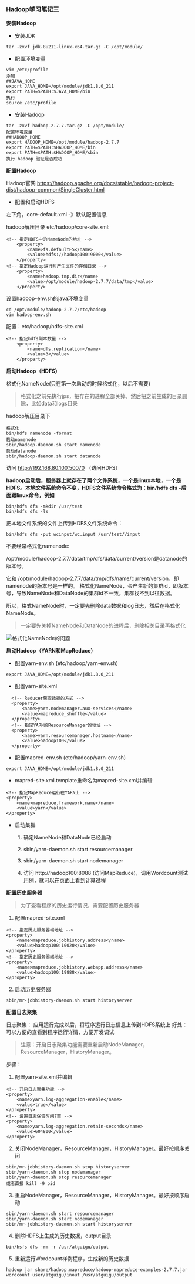 ### Hadoop学习笔记三

**安装Hadoop**

- 安装JDK
```
tar -zxvf jdk-8u211-linux-x64.tar.gz -C /opt/module/
```
- 配置环境变量
```
vim /etc/profile
添加
##JAVA_HOME
export JAVA_HOME=/opt/module/jdk1.8.0_211
export PATH=$PATH:$JAVA_HOME/bin
执行
source /etc/profile
```

- 安装Hadoop
```
tar -zxvf hadoop-2.7.7.tar.gz -C /opt/module/
配置环境变量
##HADOOP_HOME
export HADOOP_HOME=/opt/module/hadoop-2.7.7
export PATH=$PATH:$HADOOP_HOME/bin
export PATH=$PATH:$HADOOP_HOME/sbin
执行 hadoop 验证是否成功
```

**配置Hadoop**

Hadoop官网
https://hadoop.apache.org/docs/stable/hadoop-project-dist/hadoop-common/SingleCluster.html


- 配置和启动HDFS

左下角，core-default.xml -》默认配置信息

hadoop解压目录 etc/hadoop/core-site.xml:
```
<!-- 指定HDFS中的NameNode的地址 -->
    <property>
        <name>fs.defaultFS</name>
        <value>hdfs://hadoop100:9000</value>
    </property>
<!-- 指定Hadoop运行时产生文件的存储目录 -->
    <property>
        <name>hadoop.tmp.dir</name>
        <value>/opt/module/hadoop-2.7.7/data/tmp</value>
    </property>
```
设置hadoop-env.sh的java环境变量

```
cd /opt/module/hadoop-2.7.7/etc/hadoop
vim hadoop-env.sh
```

配置：etc/hadoop/hdfs-site.xml
```
<!-- 指定hdfs副本数量 -->
    <property>
        <name>dfs.replication</name>
        <value>3</value>
    </property>
```

**启动Hadoop（HDFS）**

格式化NameNode(只在第一次启动的时候格式化，以后不需要)
> 格式化之前先执行jps，把存在的进程全部关掉，然后把之前生成的目录删除，比如data和logs目录

hadoop解压目录下
```
格式化
bin/hdfs namenode -format
启动namenode
sbin/hadoop-daemon.sh start namenode
启动datanode
sbin/hadoop-daemon.sh start datanode
```

访问 http://192.168.80.100:50070 （访问HDFS）

**hadoop启动后，服务器上就存在了两个文件系统，一个是linux本地，一个是HDFS。本地文件系统命令不变，HDFS文件系统命令格式为：bin/hdfs dfs -后面跟linux命令，例如**

```
bin/hdfs dfs -mkdir /usr/test
bin/hdfs dfs -ls
```

把本地文件系统的文件上传到HDFS文件系统命令：
```
bin/hdfs dfs -put wcinput/wc.input /usr/test//input
```

不要经常格式化namenode:

/opt/module/hadoop-2.7.7/data/tmp/dfs/data/current/version是datanode的版本号。

它和
/opt/module/hadoop-2.7.7/data/tmp/dfs/name/current/version，即namenode的版本号是一样的。
格式化NameNode，会产生新的集群id，即版本号，导致NameNode和DataNode的集群id不一致，集群找不到以往数据。

所以，格式NameNode时，一定要先删除data数据和log日志，然后在格式化NameNode。

> 一定要先关掉NameNode和DataNode的进程后，删除相关目录再格式化

![格式化NameNode的问题](../pic/hadoop/格式化NameNode的问题.PNG)

**启动Hadoop（YARN和MapReduce）**

- 配置yarn-env.sh (etc/hadoop/yarn-env.sh)
```
export JAVA_HOME=/opt/module/jdk1.8.0_211
```

- 配置yarn-site.xml
```
  <!-- Reducer获取数据的方式 -->
  <property>
      <name>yarn.nodemanager.aux-services</name>
      <value>mapreduce_shuffle</value>
  </property>
  <!-- 指定YARN的ResourceManager的地址 -->
  <property>
      <name>yarn.resourcemanager.hostname</name>
      <value>hadoop100</value>
  </property>
```

- 配置mapred-env.sh (etc/hadoop/yarn-env.sh)
```
export JAVA_HOME=/opt/module/jdk1.8.0_211
```

- mapred-site.xml.template重命名为mapred-site.xml并编辑
```
<!-- 指定MapReduce运行在YARN上 -->
<property>
    <name>mapreduce.framework.name</name>
    <value>yarn</value>
</property>
```

- 启动集群
  1. 确定NameNode和DataNode已经启动

  2. sbin/yarn-daemon.sh start resourcemanager
  3. sbin/yarn-daemon.sh start nodemanager
  4. 访问 http://hadoop100:8088 (访问MapReduce)，调用Wordcount测试用例，就可以在页面上看到计算过程

**配置历史服务器**
> 为了查看程序的历史运行情况，需要配置历史服务器

1. 配置mapred-site.xml
```
<!-- 指定历史服务器端地址 -->
<property>
    <name>mapreduce.jobhistory.address</name>
    <value>hadoop100:10020</value>
</property>
<!-- 指定历史服务器端地址 -->
<property>
    <name>mapreduce.jobhistory.webapp.address</name>
    <value>hadoop100:19888</value>
</property>
```

2. 启动历史服务器
```
sbin/mr-jobhistory-daemon.sh start historyserver
```
**配置日志聚集**

日志聚集： 应用运行完成以后，将程序运行日志信息上传到HDFS系统上
好处：可以方便的查看到程序运行详情，方便开发调试

> 注意：开启日志聚集功能需要重新启动NodeManager，ResourceManager，HistoryManager。



步骤：

1. 配置yarn-site.xml并编辑
```
<!-- 开启日志聚集功能 -->
<property>
    <name>yarn.log-aggregation-enable</name>
    <value>true</value>
</property>
<!-- 设置日志保留时间7天 -->
<property>
    <name>yarn.log-aggregation.retain-seconds</name>
    <value>604800</value>
</property>
```

2. 关闭NodeManager，ResourceManager，HistoryManager。最好按顺序关闭
```
sbin/mr-jobhistory-daemon.sh stop historyserver
sbin/yarn-daemon.sh stop nodemanager
sbin/yarn-daemon.sh stop resourcemanager
或者直接 kill -9 pid
```
3. 重启NodeManager，ResourceManager，HistoryManager。最好按顺序启动
```
sbin/yarn-daemon.sh start resourcemanager
sbin/yarn-daemon.sh start nodemanager
sbin/mr-jobhistory-daemon.sh start historyserver
```

4. 删除HDFS上生成的历史数据，output目录
```
bin/hsfs dfs -rm -r /usr/atguigu/output
```

5. 重新运行Wordcount样例程序，生成新的历史数据
```
hadoop jar share/hadoop.mapreduce/hadoop-mapreduce-examples-2.7.7.jar wordcount user/atguigu/inout /usr/atguigu/output
```
